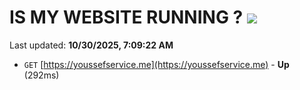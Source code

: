 # IS MY WEBSITE RUNNING ? [![](https://img.shields.io/static/v1?label=Sponsor&message=%E2%9D%A4&logo=GitHub&color=%23fe8e86)](https://github.com/sponsors/Youssef-Lehmam)

Last updated: **10/30/2025, 7:09:22 AM**

- `GET` [https://youssefservice.me](https://youssefservice.me) - **Up** (292ms)
